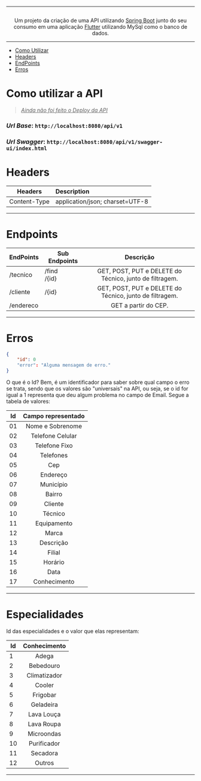 <div align="center">
    <br>
    <img src="https://servoeste.com.br/wp-content/uploads/2023/11/Logo.png" alt="">
    <hr/>

  <p>
      <img loading="lazy" src="http://img.shields.io/static/v1?label=STATUS&message=EM%20DESENVOLVIMENTO&color=GREEN&style=for-the-badge" alt=""/>
  </p>
<p>Um projeto da criação de uma API utilizando <a href="https://spring.io/projects/spring-boot">Spring Boot</a> junto do seu consumo em uma aplicação <a href="https://flutter.dev">Flutter</a> utilizando MySql como o banco de dados.</p>

</div>

<hr/>

- [Como Utilizar](#Como-utilizar-a-API)
- [Headers](#Headers)
- [EndPoints](#Endpoints)
- [Erros](#Erros)


# Como utilizar a API

> _<ins>Ainda não foi feito o Deploy da API</ins>_

### _Url Base_: `http://localhost:8080/api/v1`
### _Url Swagger_: `http://localhost:8080/api/v1/swagger-ui/index.html`

# Headers

|   Headers    | Description                     |
|:------------:|:--------------------------------|
| Content-Type | application/json; charset=UTF-8 |

---

# Endpoints

| **EndPoints** | **Sub Endpoints** |                        Descrição                        |
|---------------|-------------------|:-------------------------------------------------------:|
| /tecnico      | /find<br/>/{id}   | GET, POST, PUT e DELETE do Técnico, junto de filtragem. |
| /cliente      | /{id}             | GET, POST, PUT e DELETE do Técnico, junto de filtragem. |
| /endereco     |                   |                  GET a partir do CEP.                   |
---

# Erros

~~~ JSON
{
    "id": 0
    "error": "Alguma mensagem de erro."
}
~~~

O que é o Id? Bem, é um identificador para saber sobre qual campo o erro se trata, sendo que os valores são
"universais" na API, ou seja, se o id for igual a 1 representa que deu algum problema no campo de Email.
Segue a tabela de valores:

| Id | Campo representado |
|----|:------------------:|
| 01 |  Nome e Sobrenome  |
| 02 |  Telefone Celular  |
| 03 |   Telefone Fixo    |
| 04 |     Telefones      |
| 05 |        Cep         |
| 06 |      Endereço      |
| 07 |     Município      |
| 08 |       Bairro       |
| 09 |      Cliente       |
| 10 |      Técnico       |
| 11 |    Equipamento     |
| 12 |       Marca        |
| 13 |     Descrição      |
| 14 |       Filial       |
| 15 |      Horário       |
| 16 |        Data        |
| 17 |    Conhecimento    |
---

# Especialidades

Id das especialidades e o valor que elas representam:

| Id | Conhecimento |
|----|:------------:|
| 1  |    Adega     |
| 2  |  Bebedouro   |
| 3  | Climatizador |
| 4  |    Cooler    |
| 5  |   Frigobar   |
| 6  |  Geladeira   |
| 7  |  Lava Louça  |
| 8  |  Lava Roupa  |
| 9  |  Microondas  |
| 10 | Purificador  |
| 11 |   Secadora   |
| 12 |    Outros    |

---